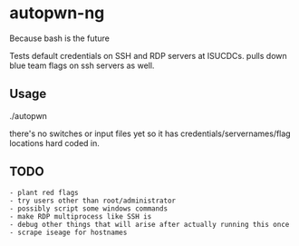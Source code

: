# autopwn-ng
Because bash is the future

Tests default credentials on SSH and RDP servers at ISUCDCs. pulls down blue team flags on ssh servers as well.

## Usage
./autopwn

there's no switches or input files yet so it has credentials/servernames/flag locations hard coded in.

## TODO
	- plant red flags
	- try users other than root/administrator
	- possibly script some windows commands
	- make RDP multiprocess like SSH is
	- debug other things that will arise after actually running this once
	- scrape iseage for hostnames
